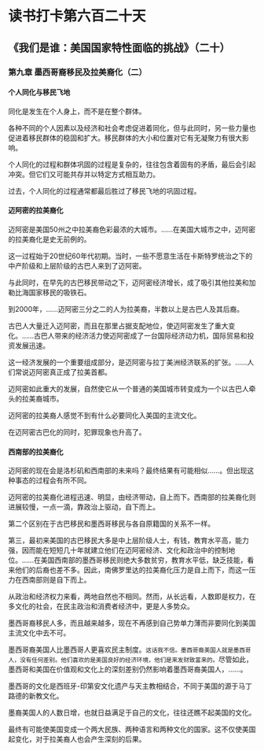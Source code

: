 # 读书打卡第六百二十天
## 《我们是谁：美国国家特性面临的挑战》（二十）
### 第九章 墨西哥裔移民及拉美裔化（二）
#### 个人同化与移民飞地

同化是发生在个人身上，而不是在整个群体。

各种不同的个人因素以及经济和社会考虑促进着同化，但与此同时，另一些力量也促进着移民群体的稳固和扩大。移民群体的大小和位置对它有无凝聚力有很大影响。

个人同化的过程和群体巩固的过程是复杂的，往往包含着固有的矛盾，最后会引起冲突。但它们又可能共存并以特定方式相互助力。

过去，个人同化的过程通常都最后胜过了移民飞地的巩固过程。

#### 迈阿密的拉美裔化

迈阿密是美国50州之中拉美裔色彩最浓的大城市。……在美国大城市之中，迈阿密的拉美裔化是史无前例的。

这一过程始于20世纪60年代初期。当时，一些不愿意生活在卡斯特罗统治之下的中产阶级和上层阶级的古巴人来到了迈阿密。

与此同时，在早先的古巴移民带动之下，迈阿密经济增长，成了吸引其他拉美和加勒比海国家移民的吸铁石。

到2000年，……迈阿密三分之二的人为拉美裔，半数以上是古巴人及其后裔。

古巴人大量迁入迈阿密，而且在那里占据支配地位，使迈阿密发生了重大变化。……古巴人带来的经济活力使迈阿密成了一台国际经济动力机，国际贸易和投资发展迅速。

这一经济发展的一个重要组成部分，是迈阿密与拉丁美洲经济联系的扩张。……人们常说迈阿密真正成了拉美首都。

迈阿密如此重大的发展，自然使它从一个普通的美国城市转变成为一个以古巴人牵头的拉美裔城市。

迈阿密的拉美裔人感觉不到有什么必要同化入美国的主流文化。

在迈阿密古巴化的同时，犯罪现象也升高了。

#### 西南部的拉美裔化

迈阿密的现在会是洛杉矶和西南部的未来吗？最终结果有可能相似……。但出现这种事态的过程会有所不同。

迈阿密的拉美裔化进程迅速、明显，由经济带动，自上而下。西南部的拉美裔化则进展较慢，一点一滴，靠政治上驱动，自下而上。

第二个区别在于古巴移民和墨西哥移民与各自原籍国的关系不一样。

第三，最初来美国的古巴移民大多是中上层阶级人士，有钱，教育水平高，能力强，因而能在短短几十年就建立他们在迈阿密经济、文化和政治中的控制地位。……在美国西南部的墨西哥移民则绝大多数贫穷，教育水平低，缺乏技能，看来他们的后裔也差不多。因此，南佛罗里达的拉美裔化压力是自上而下，而这一压力在西南部则是自下而上。

从政治和经济权力来看，两地自然也不相同。然而，从长远看，人数即是权力，在多文化的社会，在民主政治和消费者经济中，更是人多势众。

墨西哥裔移民人多，而且越来越多，现在不再感到自己势单力薄而非要同化到美国主流文化中去不可。

墨西哥裔美国人比墨西哥人更喜欢民主制度。```这话我不信。墨西哥裔美国人就是墨西哥人，没有任何差别。他们喜欢的是美国良好的经济环境，他们是来发财致富来的。```尽管如此，墨西哥和美国在价值观和文化上的深刻差别仍然影响着墨西哥裔美国人，……。

墨西哥的文化是西班牙-印第安文化遗产与天主教相结合，不同于美国的源于马丁路德的新教文化。

墨裔美国人的人数日增，也就日益满足于自己的文化，往往还瞧不起美国的文化。

最终有可能使美国变成一个两大民族、两种语言和两种文化的国家。这不仅使美国起变化，对于拉美裔人也会产生深刻的后果。